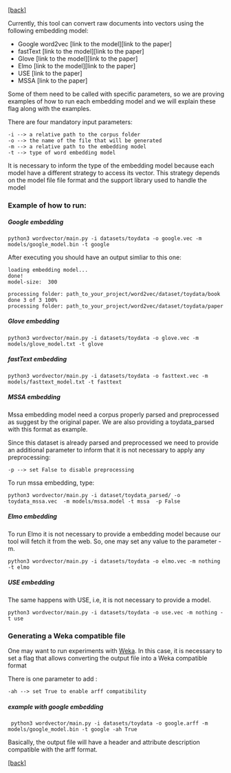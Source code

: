 [\[back\]](../Readme.md)

Currently, this tool can convert raw documents into vectors
using the following embedding model:

* Google word2vec [link to the model][link to the paper]
* fastText [link to the model][link to the paper]
* Glove [link to the model][link to the paper]
* Elmo [link to the model][link to the paper]
* USE [link to the paper]
* MSSA [link to the paper]


Some of them need to be called with specific parameters, so we are proving
examples of how to run each embedding model and we will explain these flag
along with the examples.


There are four mandatory input parameters:

    -i --> a relative path to the corpus folder
    -o --> the name of the file that will be generated
    -m --> a relative path to the embedding model
    -t --> type of word embedding model
    
It is necessary to inform the type of the embedding model because each model have 
a different strategy to access its vector. This strategy depends on the model file
file format and the support library used to handle the model

### Example of how to run:

##### Google embedding

    python3 wordvector/main.py -i datasets/toydata -o google.vec -m models/google_model.bin -t google 
    
After executing you should have an output simliar to this one:


    loading embedding model...
    done!
    model-size:	 300
    
    processing folder: path_to_your_project/word2vec/dataset/toydata/book
    done 3 of 3 100%
    processing folder: path_to_your_project/word2vec/dataset/toydata/paper
    
##### Glove embedding

    python3 wordvector/main.py -i datasets/toydata -o glove.vec -m models/glove_model.txt -t glove 

##### fastText embedding

    python3 wordvector/main.py -i datasets/toydata -o fasttext.vec -m models/fasttext_model.txt -t fasttext 

##### MSSA embedding

Mssa embedding model need a corpus properly parsed and preprocessed as 
suggest by the original paper. We are also providing a toydata_parsed
with this format as example. 


 Since this dataset is already parsed and preprocessed
we need to provide an additional parameter to inform that it is not necessary to
apply any preprocessing:
 
    -p --> set False to disable preprocessing 
    
To run mssa embedding, type:

    python3 wordvector/main.py -i dataset/toydata_parsed/ -o toydata_mssa.vec  -m models/mssa.model -t mssa  -p False
    
##### Elmo embedding

To run Elmo it is not necessary to provide a embedding model 
because our tool will fetch it from the web. So, one may set
any value to the parameter -m. 

    python3 wordvector/main.py -i datasets/toydata -o elmo.vec -m nothing -t elmo 
    
##### USE embedding

The same happens with USE, i.e, it is not necessary to provide
a model.

    python3 wordvector/main.py -i datasets/toydata -o use.vec -m nothing -t use 
    
### Generating a Weka compatible file

One may want to run experiments with [Weka](https://www.cs.waikato.ac.nz/ml/weka/).
In this case, it is necessary to set a flag that allows converting the output file into a Weka
compatible format
 
 There is one parameter to add :
 
    -ah --> set True to enable arff compatibility 

##### example with google embedding
    
     python3 wordvector/main.py -i datasets/toydata -o google.arff -m models/google_model.bin -t google -ah True   
     
 Basically, the output file will have a header and attribute description compatible with
 the arff format.
 
 
[\[back\]](../Readme.md)

